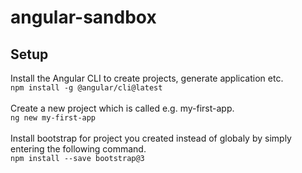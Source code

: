 # angular-sandbox
## Setup
Install the Angular CLI to create projects, generate application etc.
<br>
`npm install -g @angular/cli@latest`
<br><br>
Create a new project which is called e.g. my-first-app.
<br>
`ng new my-first-app`
<br><br>
Install bootstrap for project you created instead of globaly by simply entering the following command.
<br>
`npm install --save bootstrap@3`
<br><br>
